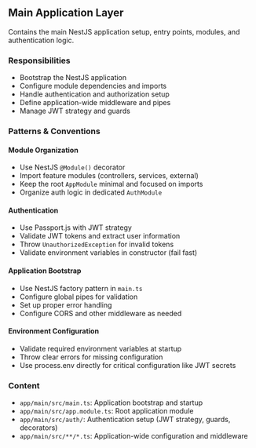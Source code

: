## Main Application Layer

Contains the main NestJS application setup, entry points, modules, and authentication logic.

### Responsibilities

- Bootstrap the NestJS application
- Configure module dependencies and imports
- Handle authentication and authorization setup
- Define application-wide middleware and pipes
- Manage JWT strategy and guards

### Patterns & Conventions

#### Module Organization

- Use NestJS `@Module()` decorator
- Import feature modules (controllers, services, external)
- Keep the root `AppModule` minimal and focused on imports
- Organize auth logic in dedicated `AuthModule`

#### Authentication

- Use Passport.js with JWT strategy
- Validate JWT tokens and extract user information
- Throw `UnauthorizedException` for invalid tokens
- Validate environment variables in constructor (fail fast)

#### Application Bootstrap

- Use NestJS factory pattern in `main.ts`
- Configure global pipes for validation
- Set up proper error handling
- Configure CORS and other middleware as needed

#### Environment Configuration

- Validate required environment variables at startup
- Throw clear errors for missing configuration
- Use process.env directly for critical configuration like JWT secrets

### Content

- `app/main/src/main.ts`: Application bootstrap and startup
- `app/main/src/app.module.ts`: Root application module
- `app/main/src/auth/`: Authentication setup (JWT strategy, guards, decorators)
- `app/main/src/**/*.ts`: Application-wide configuration and middleware
